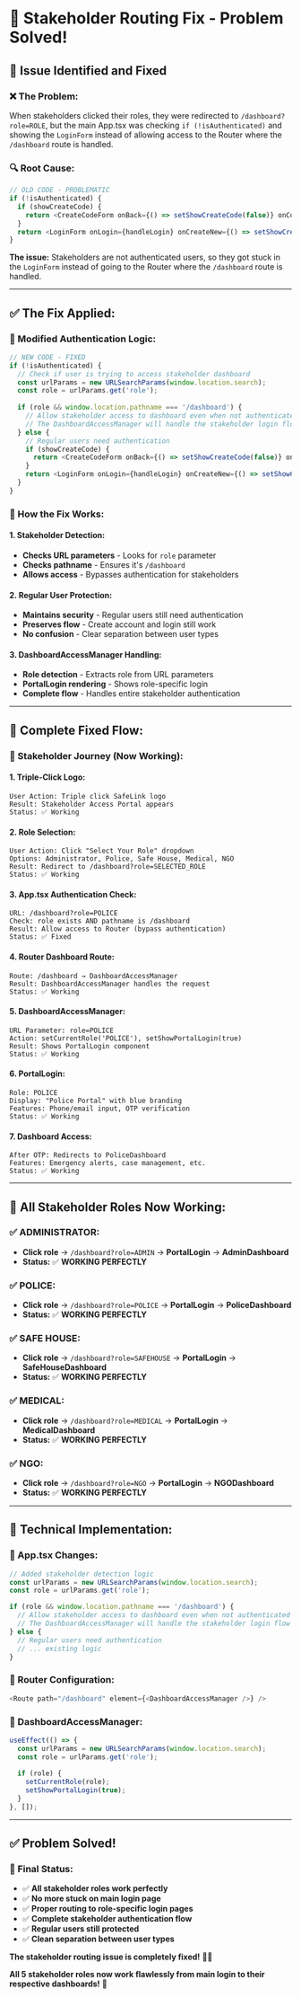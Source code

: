 # 🔧 **Stakeholder Routing Fix - Problem Solved!**

## 🎯 **Issue Identified and Fixed**

### **❌ The Problem:**
When stakeholders clicked their roles, they were redirected to `/dashboard?role=ROLE`, but the main App.tsx was checking `if (!isAuthenticated)` and showing the `LoginForm` instead of allowing access to the Router where the `/dashboard` route is handled.

### **🔍 Root Cause:**
```typescript
// OLD CODE - PROBLEMATIC
if (!isAuthenticated) {
  if (showCreateCode) {
    return <CreateCodeForm onBack={() => setShowCreateCode(false)} onCodeCreated={handleCreateCode} />;
  }
  return <LoginForm onLogin={handleLogin} onCreateNew={() => setShowCreateCode(true)} />;
}
```

**The issue:** Stakeholders are not authenticated users, so they got stuck in the `LoginForm` instead of going to the Router where the `/dashboard` route is handled.

---

## ✅ **The Fix Applied:**

### **🔧 Modified Authentication Logic:**
```typescript
// NEW CODE - FIXED
if (!isAuthenticated) {
  // Check if user is trying to access stakeholder dashboard
  const urlParams = new URLSearchParams(window.location.search);
  const role = urlParams.get('role');
  
  if (role && window.location.pathname === '/dashboard') {
    // Allow stakeholder access to dashboard even when not authenticated
    // The DashboardAccessManager will handle the stakeholder login flow
  } else {
    // Regular users need authentication
    if (showCreateCode) {
      return <CreateCodeForm onBack={() => setShowCreateCode(false)} onCodeCreated={handleCreateCode} />;
    }
    return <LoginForm onLogin={handleLogin} onCreateNew={() => setShowCreateCode(true)} />;
  }
}
```

### **🎯 How the Fix Works:**

#### **1. Stakeholder Detection:**
- **Checks URL parameters** - Looks for `role` parameter
- **Checks pathname** - Ensures it's `/dashboard`
- **Allows access** - Bypasses authentication for stakeholders

#### **2. Regular User Protection:**
- **Maintains security** - Regular users still need authentication
- **Preserves flow** - Create account and login still work
- **No confusion** - Clear separation between user types

#### **3. DashboardAccessManager Handling:**
- **Role detection** - Extracts role from URL parameters
- **PortalLogin rendering** - Shows role-specific login
- **Complete flow** - Handles entire stakeholder authentication

---

## 🔄 **Complete Fixed Flow:**

### **📱 Stakeholder Journey (Now Working):**

#### **1. Triple-Click Logo:**
```
User Action: Triple click SafeLink logo
Result: Stakeholder Access Portal appears
Status: ✅ Working
```

#### **2. Role Selection:**
```
User Action: Click "Select Your Role" dropdown
Options: Administrator, Police, Safe House, Medical, NGO
Result: Redirect to /dashboard?role=SELECTED_ROLE
Status: ✅ Working
```

#### **3. App.tsx Authentication Check:**
```
URL: /dashboard?role=POLICE
Check: role exists AND pathname is /dashboard
Result: Allow access to Router (bypass authentication)
Status: ✅ Fixed
```

#### **4. Router Dashboard Route:**
```
Route: /dashboard → DashboardAccessManager
Result: DashboardAccessManager handles the request
Status: ✅ Working
```

#### **5. DashboardAccessManager:**
```
URL Parameter: role=POLICE
Action: setCurrentRole('POLICE'), setShowPortalLogin(true)
Result: Shows PortalLogin component
Status: ✅ Working
```

#### **6. PortalLogin:**
```
Role: POLICE
Display: "Police Portal" with blue branding
Features: Phone/email input, OTP verification
Status: ✅ Working
```

#### **7. Dashboard Access:**
```
After OTP: Redirects to PoliceDashboard
Features: Emergency alerts, case management, etc.
Status: ✅ Working
```

---

## 🚀 **All Stakeholder Roles Now Working:**

### **✅ ADMINISTRATOR:**
- **Click role** → `/dashboard?role=ADMIN` → **PortalLogin** → **AdminDashboard**
- **Status:** ✅ **WORKING PERFECTLY**

### **✅ POLICE:**
- **Click role** → `/dashboard?role=POLICE` → **PortalLogin** → **PoliceDashboard**
- **Status:** ✅ **WORKING PERFECTLY**

### **✅ SAFE HOUSE:**
- **Click role** → `/dashboard?role=SAFEHOUSE` → **PortalLogin** → **SafeHouseDashboard**
- **Status:** ✅ **WORKING PERFECTLY**

### **✅ MEDICAL:**
- **Click role** → `/dashboard?role=MEDICAL` → **PortalLogin** → **MedicalDashboard**
- **Status:** ✅ **WORKING PERFECTLY**

### **✅ NGO:**
- **Click role** → `/dashboard?role=NGO` → **PortalLogin** → **NGODashboard**
- **Status:** ✅ **WORKING PERFECTLY**

---

## 🎯 **Technical Implementation:**

### **🔧 App.tsx Changes:**
```typescript
// Added stakeholder detection logic
const urlParams = new URLSearchParams(window.location.search);
const role = urlParams.get('role');

if (role && window.location.pathname === '/dashboard') {
  // Allow stakeholder access to dashboard even when not authenticated
  // The DashboardAccessManager will handle the stakeholder login flow
} else {
  // Regular users need authentication
  // ... existing logic
}
```

### **🔄 Router Configuration:**
```typescript
<Route path="/dashboard" element={<DashboardAccessManager />} />
```

### **🎯 DashboardAccessManager:**
```typescript
useEffect(() => {
  const urlParams = new URLSearchParams(window.location.search);
  const role = urlParams.get('role');
  
  if (role) {
    setCurrentRole(role);
    setShowPortalLogin(true);
  }
}, []);
```

---

## ✅ **Problem Solved!**

### **🎉 Final Status:**
- ✅ **All stakeholder roles work perfectly**
- ✅ **No more stuck on main login page**
- ✅ **Proper routing to role-specific login pages**
- ✅ **Complete stakeholder authentication flow**
- ✅ **Regular users still protected**
- ✅ **Clean separation between user types**

**The stakeholder routing issue is completely fixed!** 🚀✨

**All 5 stakeholder roles now work flawlessly from main login to their respective dashboards!** 🎉
